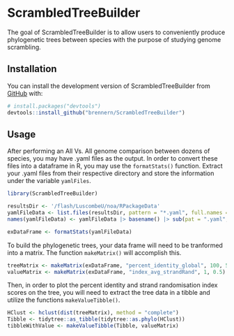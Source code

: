 
<!-- README.md is generated from README.Rmd. Please edit that file -->

# ScrambledTreeBuilder

<!-- badges: start -->
<!-- badges: end -->

The goal of ScrambledTreeBuilder is to allow users to conveniently
produce phylogenetic trees between species with the purpose of studying
genome scrambling.

## Installation

You can install the development version of ScrambledTreeBuilder from
[GitHub](https://github.com/) with:

``` r
# install.packages("devtools")
devtools::install_github("brennern/ScrambledTreeBuilder")
```

## Usage

After performing an All Vs. All genome comparison between dozens of
species, you may have .yaml files as the output. In order to convert
these files into a dataframe in R, you may use the `formatStats()`
function. Extract your .yaml files from their respective directory and
store the information under the variable `yamlFiles`.

``` r
library(ScrambledTreeBuilder)

resultsDir <- '/flash/LuscombeU/noa/RPackageData'
yamlFileData <- list.files(resultsDir, pattern = "*.yaml", full.names = TRUE)
names(yamlFileData) <- yamlFileData |> basename() |> sub(pat = ".yaml", rep="")

exDataFrame <- formatStats(yamlFileData)
```

To build the phylogenetic trees, your data frame will need to be
tranformed into a matrix. The function `makeMatrix()` will accomplish
this.

``` r
treeMatrix <- makeMatrix(exDataFrame, "percent_identity_global", 100, 50)
valueMatrix <- makeMatrix(exDataFrame, "index_avg_strandRand", 1, 0.5)
```

Then, in order to plot the percent identity and strand randomisation
index scores on the tree, you will need to extract the tree data in a
tibble and utilize the functions `makeValueTibble()`.

``` r
HClust <- hclust(dist(treeMatrix), method = "complete")
Tibble <- tidytree::as_tibble(tidytree::as.phylo(HClust))
tibbleWithValue <- makeValueTibble(Tibble, valueMatrix)
```
